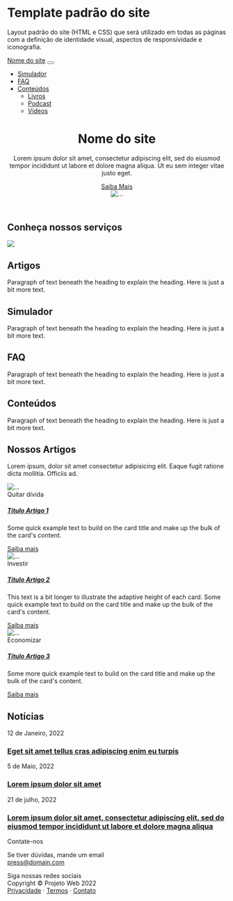# Template padrão do site

Layout padrão do site (HTML e CSS) que será utilizado em todas as páginas com a definição de identidade visual, aspectos de responsividade e iconografia.

<!DOCTYPE html>
<html lang="en">
<head>
  <meta charset="UTF-8">
  <meta http-equiv="X-UA-Compatible" content="IE=edge">
  <meta name="viewport" content="width=device-width, initial-scale=1.0">
  <link rel="stylesheet" href="css/style.css">
  <link href="https://cdn.jsdelivr.net/npm/bootstrap-icons@1.5.0/font/bootstrap-icons.css" rel="stylesheet" />
  <link href="https://cdn.jsdelivr.net/npm/bootstrap@5.1.3/dist/css/bootstrap.min.css" rel="stylesheet" integrity="sha384-1BmE4kWBq78iYhFldvKuhfTAU6auU8tT94WrHftjDbrCEXSU1oBoqyl2QvZ6jIW3" crossorigin="anonymous">
  <title>Document</title>
</head>
<body class="d-flex flex-column h-100">
  <main class="flex-shrink-0">
    <!--NAVBAR-->
    <nav class="navbar navbar-expand-lg fixed-top shadow navbar-dark">
      <div class="container px-5">
        <a class="navbar-brand" href="home.html">Nome do site</a>
        <button class="navbar-toggler" type="button" data-bs-toggle="collapse" data-bs-target="#navbarSupportedContent" aria-controls="navbarSupportedContent" aria-expanded="false" aria-label="Toggle navigation"><span class="navbar-toggler-icon"></span></button>
        <div class="collapse navbar-collapse" id="navbarSupportedContent">
          <ul class="navbar-nav ms-auto mb-2 mb-lg-0">
            <li class="nav-item"><a class="nav-link" href="#">Simulador</a></li>
            <li class="nav-item"><a class="nav-link" href="#">FAQ</a></li>
            <li class="nav-item dropdown">
              <a class="nav-link dropdown-toggle" id="navbarDropdown" href="#" role="button" data-bs-toggle="dropdown" aria-expanded="false">Conteúdos</a>
              <ul class="dropdown-menu dropdown-menu-end" aria-labelledby="navbarDropdown">
                  <li><a class="dropdown-item" href="#">Livros</a></li>
                  <li><a class="dropdown-item" href="#">Podcast</a></li>
                  <li><a class="dropdown-item" href="#">Videos</a></li>
              </ul>
          </li>
          </ul>
        </div>
      </div>
    </nav>
  </main>
<!--HEADER-->
  <header class="py-5" id="header">
    <div class="container px-5">
        <div class="row gx-5 align-items-center justify-content-center" id="div_header">
            <div class="col-lg-8 col-xl-7 col-xxl-6">
                <div class="my-5 text-center text-xl-start">
                    <h1 class="display-5 fw-bolder mb-2" id="header_title">Nome do site</h1>
                    <p class="lead fw-normal text-black-50 mb-4">Lorem ipsum dolor sit amet, consectetur adipiscing elit, sed do eiusmod tempor incididunt ut labore et dolore magna aliqua. Ut eu sem integer vitae justo eget.</p>
                    <div class="d-grid gap-3 d-sm-flex justify-content-sm-center justify-content-xl-start">
                        <a class="btn btn-lg  px-4 me-sm-3 bg-transparent" href="#features" id="btn-solid-lg">Saiba Mais</a>
                    </div>
                </div>
            </div>
            <div class="col-xl-5 col-xxl-6 d-none d-xl-block text-center"><img class="img-fluid rounded-3 my-5" id="img_header" src="img/undraw_Savings_re_eq4w-removebg-preview (2).png" alt="..." /></div>
        </div>
    </div>
  </header>
  <!--FEATURES-->
  <section class="py-5" id="features">
    <div class="container px-5 my-5">
        <div class="row gx-5">
            <div class="col-lg-4 mb-5 mb-lg-0"><h2 class="fw-bolder mb-0">Conheça nossos serviços</h2>
            <div><img class="img-fluid rounded-3 my-3" src="img/undraw_Work_chat_re_qes4.png"></div>
            </div>
            <div class="col-lg-8">
                <div class="row gx-5 row-cols-1 row-cols-md-2">
                    <div class="col mb-5 h-100">
                        <div class="feature  bg-gradient text-white rounded-3 mb-3 " id="bi-collection"><i class="bi bi-collection"></i></div>
                        <h2 class="h5">Artigos</h2>
                        <p class="mb-0">Paragraph of text beneath the heading to explain the heading. Here is just a bit more text.</p>
                    </div>
                    <div class="col mb-5 h-100">
                        <div class="feature  bg-gradient text-white rounded-3 mb-3" id="bi-calculator"><i class="bi bi-calculator"></i></div>
                        <h2 class="h5">Simulador</h2>
                        <p class="mb-0">Paragraph of text beneath the heading to explain the heading. Here is just a bit more text.</p>
                    </div>
                    <div class="col mb-5 mb-md-0 h-100">
                        <div class="feature  bg-gradient text-white rounded-3 mb-3" id="bi-question-circle"><i class="bi bi-question-circle"></i></div>
                        <h2 class="h5">FAQ</h2>
                        <p class="mb-0">Paragraph of text beneath the heading to explain the heading. Here is just a bit more text.</p>
                    </div>
                    <div class="col h-100">
                        <div class="feature  bg-gradient text-white rounded-3 mb-3" id="bi-folder"><i class="bi bi-folder"></i></div>
                        <h2 class="h5">Conteúdos</h2>
                        <p class="mb-0">Paragraph of text beneath the heading to explain the heading. Here is just a bit more text.</p>
                    </div>
                </div>
            </div>
        </div>
    </div>
  </section>
      <!-- COTAÇÃO -->
      <div class="card text-white bg-secondary my-5 py-1" id="cotacao_moeda">
        <div class="card-body" id="divcotacao"><ul class="text-white m-0" id="cotacao"></ul></div>
    </div> 
    <!--ARTIGOS-->
  <section class="py-5">
    <div class="container px-5 my-5">
        <div class="row gx-5 justify-content-center">
            <div class="col-lg-8 col-xl-6">
                <div class="text-center">
                    <h2 class="fw-bolder">Nossos Artigos</h2>
                    <p class="lead fw-normal text-muted mb-5">Lorem ipsum, dolor sit amet consectetur adipisicing elit. Eaque fugit ratione dicta mollitia. Officiis ad.</p>
                </div>
            </div>
        </div>
        <div class="row gx-5">
            <div class="col-lg-4 mb-5">
                <div class="card h-100 shadow border-0">
                    <img class="card-img-top" src="img/undraw_discount_d4bd.png" alt="..." />
                    <div class="card-body p-4">
                        <div class="badge bg-primary bg-gradient rounded-pill mb-2" id="topico1">Quitar dívida</div>
                        <a class="text-decoration-none link-dark stretched-link" href="primeiroartigo.html"><h5 class="card-title mb-3">Titulo Artigo 1</h5></a>
                        <p class="card-text mb-0">Some quick example text to build on the card title and make up the bulk of the card's content.</p>
                    </div>
                    <div class="card-footer p-4 pt-0 bg-transparent border-top-0">
                      <a class="stretched-link text-decoration-none"  href="#">
                      Saiba mais
                  <i class="bi bi-arrow-right"></i>
                  </a>
              </div>
          </div>
      </div>
      <div class="col-lg-4 mb-5">
          <div class="card h-100 shadow border-0">
              <img class="card-img-top" src="img/undraw_Invest_re_8jl5.png" alt="..." />
              <div class="card-body p-4">
                  <div class="badge bg-primary bg-gradient rounded-pill mb-2" id="topico2">Investir</div>
                  <a class="text-decoration-none link-dark stretched-link" href="#!"><h5 class="card-title mb-3">Titulo Artigo 2</h5></a>
                  <p class="card-text mb-0">This text is a bit longer to illustrate the adaptive height of each card. Some quick example text to build on the card title and make up the bulk of the card's content.</p>
              </div>
              <div class="card-footer p-4 pt-0 bg-transparent border-top-0">
                <a class="stretched-link text-decoration-none" href="#">
                  Saiba mais
              <i class="bi bi-arrow-right"></i>
              </a>
          </div>
      </div>
  </div>
  <div class="col-lg-4 mb-5">
      <div class="card h-100 shadow border-0">
          <img class="card-img-top" src="img/undraw_Vault_re_s4my.png"  alt="..." />
          <div class="card-body p-4">
              <div class="badge bg-primary bg-gradient rounded-pill mb-2" id="topico3">Economizar</div>
              <a class="text-decoration-none link-dark stretched-link" href="#!"><h5 class="card-title mb-3">Titulo Artigo 3</h5></a>
              <p class="card-text mb-0">Some more quick example text to build on the card title and make up the bulk of the card's content.</p>
          </div>
          <div class="card-footer p-4 pt-0 bg-transparent border-top-0">
          <a class="stretched-link text-decoration-none" href="#">
                                    Saiba mais
                                <i class="bi bi-arrow-right"></i>
                                </a>
                            </div>
                        </div>
                    </div>
                </div>
    <!--NOTICIAS-->
  <div class="py-5 " id="news">
    <div class="container px-5">
      <div class="row gx-5">
          <div class="col-xl-8">
              <h2 class="fw-bolder fs-5 mb-4">Notícias</h2>
                <div class="mb-4">
                    <div class="small text-dark">12 de Janeiro, 2022</div>
                      <a class="link-dark" href="#!"><h3>Eget sit amet tellus cras adipiscing enim eu turpis</h3></a>
                </div>
                <div class="mb-5">
                  <div class="small text-dark">5 de Maio, 2022</div>
                    <a class="link-dark" href="#!"><h3>Lorem ipsum dolor sit amet</h3></a>
                  </div>
                  <div class="mb-5">
                    <div class="small text-dark">21 de julho, 2022</div>
                      <a class="link-dark" href="#!"><h3>Lorem ipsum dolor sit amet, consectetur adipiscing elit, sed do eiusmod tempor incididunt ut labore et dolore magna aliqua</h3></a>
                    </div>
                  </div>
                  <div class="col-xl-4">
                      <div class="card border-0 h-100">
                          <div class="card-body p-4">
                              <div class="d-flex h-100 align-items-center justify-content-center">
                                  <div class="text-center">
                                      <div class="h6 fw-bolder">Contate-nos</div>
                                      <p class="text-muted mb-4">
                                          Se tiver dúvidas, mande um email
                                          <br />
                                          <a href="#!">press@domain.com</a>
                                      </p>
                                      <div class="h6 fw-bolder">Siga nossas redes sociais</div>
                                      <a class="fs-5 px-2 link-dark" href="#!"><i class="bi-twitter"></i></a>
                                      <a class="fs-5 px-2 link-dark" href="#!"><i class="bi-facebook"></i></a>
                                      <a class="fs-5 px-2 link-dark" href="#!"><i class="bi-linkedin"></i></a>
                                      <a class="fs-5 px-2 link-dark" href="#!"><i class="bi-youtube"></i></a>
                                  </div>
                              </div>
                          </div>
                      </div>
                  </div>
              </div>
          </div>
        </div>
       </div> 
      </section>
      <!--FOOTER-->
  <footer>    
    <div class="py-4 mt-auto shadow bg-secondary" id="footer">
      <div class="container px-5">
          <div class="row align-items-center justify-content-between flex-column flex-sm-row">
              <div class="col-auto"><div class="small m-0">Copyright &copy; Projeto Web 2022</div></div>
              <div class="col-auto">
                  <a class="link-black small" href="#!">Privacidade</a>
                  <span class="text-white mx-1">&middot;</span>
                  <a class="link-black small" href="#!">Termos</a>
                  <span class="text-white mx-1">&middot;</span>
                  <a class="link-black small" href="#!">Contato</a>
              </div>
          </div>
      </div>
    </div>
  </footer>

  <script src="https://cdn.jsdelivr.net/npm/@popperjs/core@2.10.2/dist/umd/popper.min.js" integrity="sha384-7+zCNj/IqJ95wo16oMtfsKbZ9ccEh31eOz1HGyDuCQ6wgnyJNSYdrPa03rtR1zdB" crossorigin="anonymous"></script>
  <script src="js/script.js"></script>  
  <script src="https://cdn.jsdelivr.net/npm/bootstrap@5.1.3/dist/js/bootstrap.min.js" integrity="sha384-QJHtvGhmr9XOIpI6YVutG+2QOK9T+ZnN4kzFN1RtK3zEFEIsxhlmWl5/YESvpZ13" crossorigin="anonymous"></script>
</body>
</html>
